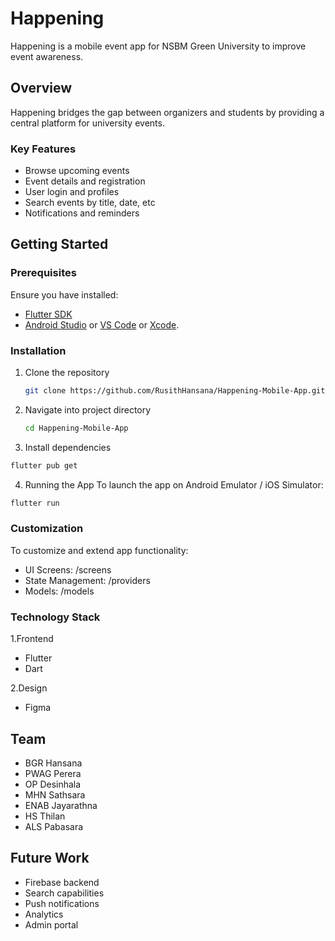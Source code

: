 # Happening

Happening is a mobile event app for NSBM Green University to improve event awareness.


## Overview

Happening bridges the gap between organizers and students by providing a central platform for university events.  

### Key Features

- Browse upcoming events
- Event details and registration  
- User login and profiles  
- Search events by title, date, etc
- Notifications and reminders

## Getting Started 

### Prerequisites

Ensure you have installed:

- [Flutter SDK](https://docs.flutter.dev/get-started/install)
- [Android Studio](https://developer.android.com/studio) or [VS Code](https://code.visualstudio.com/) or [Xcode](https://developer.apple.com/xcode/).

### Installation 

1. Clone the repository
    ```bash
    git clone https://github.com/RusithHansana/Happening-Mobile-App.git
    ```
2. Navigate into project directory
    ```bash
   cd Happening-Mobile-App
3. Install dependencies
```bash
flutter pub get
```
4. Running the App
To launch the app on Android Emulator / iOS Simulator:
```bash
flutter run
```

### Customization

To customize and extend app functionality:

- UI Screens: /screens
- State Management: /providers
- Models: /models
  
### Technology Stack

1.Frontend

- Flutter
- Dart
  
2.Design

- Figma

## Team

- BGR Hansana  
- PWAG Perera
- OP Desinhala  
- MHN Sathsara
- ENAB Jayarathna  
- HS Thilan    
- ALS Pabasara

## Future Work  

- Firebase backend   
- Search capabilities    
- Push notifications   
- Analytics   
- Admin portal
